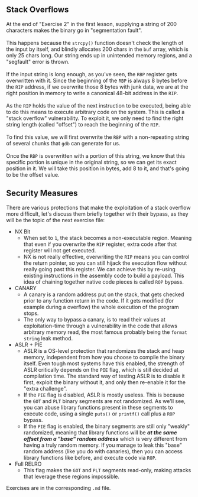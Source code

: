 ## Stack Overflows

At the end of "Exercise 2" in the first lesson, supplying a string of 200 characters makes the binary go in "segmentation fault".\
\
This happens because the `strcpy()` function doesn't check the length of the input by itself, and blindly allocates 200 chars in the `buf` array, which is only 25 chars long. Our string ends up in unintended memory regions, and a "segfault" error is thrown.\
\
If the input string is long enough, as you've seen, the `RBP` register gets overwritten with it. Since the beginning of the `RBP` is always 8 bytes before the `RIP` address, if we overwrite those 8 bytes with junk data, we are at the right position in memory to write a canonical 48-bit address in the `RIP`.\
\
As the `RIP` holds the value of the next instruction to be executed, being able to do this means to execute arbitrary code on the system. This is called a "stack overflow" vulnerability. To exploit it, we only need to find the right string length (called "offset") to reach the beginning of the `RIP`.\
\
To find this value, we will first overwrite the `RBP` with a non-repeating string of several chunks that `gdb` can generate for us.\
\
Once the `RBP` is overwritten with a portion of this string, we know that this specific portion is unique in the original string, so we can get its exact position in it. We will take this position in bytes, add 8 to it, and that's going to be the offset value.

## Security Measures

There are various protections that make the exploitation of a stack overflow more difficult, let's discuss them briefly together with their bypass, as they will be the topic of the next exercise file:

- NX Bit
  - When set to `1`, the stack becomes a non-executable region. Meaning that even if you overwrite the `RIP` register, extra code after that register will not get executed. 
  - NX is not really effective, overwriting the `RIP` means you can control the return pointer, so you can still hijack the execution flow without really going past this register. We can achieve this by re-using existing instructions in the assembly code to build a payload. This idea of chaining together native code pieces is called `ROP` bypass.
- CANARY
  - A canary is a random address put on the stack, that gets checked prior to any function return in the code. If it gets modified (for example during a overflow) the whole execution of the program stops.
  - The only way to bypass a canary, is to read their values at exploitation-time through a vulnerability in the code that allows arbitrary memory read, the most famous probably being the `format string` leak method.
- ASLR + PIE
  - ASLR is a OS-level protection that randomizes the stack and heap memory, independent from how you choose to compile the binary itself. Even tough most systems have this enabled, the strength of ASLR critically depends on the `PIE` flag, which is still decided at compilation time. The standard way of testing ASLR is to disable it first, exploit the binary without it, and only then re-enable it for the "extra challenge".
  - If the `PIE` flag is disabled, ASLR is mostly useless. This is because the `GOT` and `PLT` binary segments are not randomized. As we'll see, you can abuse library functions present in these segments to execute code, using a single `puts()` or `printf()` call plus a `ROP` bypass.
  - If the `PIE` flag is enabled, the binary segments are still only "weakly" randomized, meaning that library functions will be _**at the same offset from a "base" random address**_ which is very different from having a truly random memory. If you manage to leak this "base" random address (like you do with canaries), then you can access library functions like before, and execute code via `ROP`.
- Full RELRO
  - This flag makes the `GOT` and `PLT` segments read-only, making attacks that leverage these regions impossible.

Exercises are in the corresponding `.md` file.
